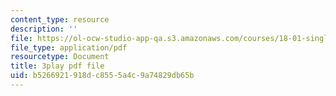 ```yaml
---
content_type: resource
description: ''
file: https://ol-ocw-studio-app-qa.s3.amazonaws.com/courses/18-01-single-variable-calculus-fall-2006/b5266921918dc8555a4c9a74829db65b_zUEuKrxgHws.pdf
file_type: application/pdf
resourcetype: Document
title: 3play pdf file
uid: b5266921-918d-c855-5a4c-9a74829db65b
---
```

